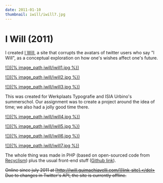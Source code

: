 ```yaml
---
date: 2011-01-10
thumbnail: iwill/iwill7.jpg
---
```


# I Will (2011)

I created [I Will][link-site], a site that corrupts the avatars of twitter users who say "I Will", as a conceptual exploration on how one's wishes affect one's future.

[![]({% image_path iwill/iwill1.jpg %})][link-site]

[![]({% image_path iwill/iwill2.jpg %})][link-site]

[![]({% image_path iwill/iwill3.jpg %})][link-site]

This was created for Werkplaats Typografie and ISIA Urbino's summerschol. Our assignment was to create a project around the idea of time; we also had a jolly good time there. 

[![]({% image_path iwill/iwill4.jpg %})][link-site]

[![]({% image_path iwill/iwill5.jpg %})][link-site]

[![]({% image_path iwill/iwill6.jpg %})][link-site]

[![]({% image_path iwill/iwill7.jpg %})][link-site]

The whole thing was made in PHP (based on open-sourced code from [Recyclism][reference1]) plus the usual front-end stuff ([Github link][git]).

<del>Online since july 2011 at [http://iwill.guimachiavelli.com/][link-site].</del> Due to changes in Twitter's API, the site is currently offline.

[link-site]:http://iwill.guimachiavelli.com
[reference1]: http://recyclism.com
[git]: http://github.com/guimachiavelli/i_will
